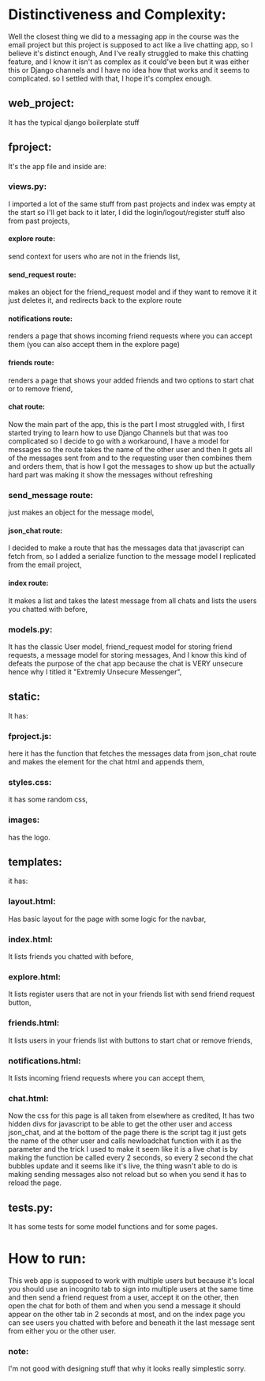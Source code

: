 # Distinctiveness and Complexity:
Well the closest thing we did to a messaging app in the course was the email project but this project is supposed to act like a live chatting app, so I believe it's distinct enough, And I've really struggled to make this chatting feature, and I know it isn't as complex as it could've been but it was either this or Django channels and I have no idea how that works and it seems to complicated. so I settled with that, I hope it's complex enough.

## web_project:
It has the typical django boilerplate stuff

## fproject:
It's the app file and inside are:

### views.py:
I imported a lot of the same stuff from past projects and index was empty at the start so I'll get back to it later,
I did the login/logout/register stuff also from past projects,

#### explore route:
 send context for users who are not in the friends list,

#### send_request route:
 makes an object for the friend_request model and if they want to remove it it just deletes it, and redirects back to the explore route

#### notifications route:
 renders a page that shows incoming friend requests where you can accept them (you can also accept them in the explore page)

#### friends route:
 renders a page that shows your added friends and two options to start chat or to remove friend,

#### chat route:
Now the main part of the app, this is the part I most struggled with, I first started trying to learn how to use Django Channels but that was too complicated so I decide to go with a workaround, I have a model for messages so the route takes the name of the other user and then It gets all of the messages sent from and to the requesting user then combines them and orders them, that is how I got the messages to show up but the actually hard part was making it show the messages without refreshing

### send_message route:
 just makes an object for the message model,

#### json_chat route:
 I decided to make a route that has the messages data that javascript can fetch from, so I added a serialize function to the message model I replicated from the email project,

#### index route:
It makes a list and takes the latest message from all chats and lists the users you chatted with before,

### models.py:
It has the classic User model, friend_request model for storing friend requests, a message model for storing messages, And I know this kind of defeats the purpose of the chat app because the chat is VERY unsecure hence why I titled it "Extremly Unsecure Messenger",

## static:
It has:

### fproject.js:
here it has the function that fetches the messages data from json_chat route and makes the element for the chat html and appends them,

### styles.css:
it has some random css,

### images:
has the logo.

## templates:
it has:

### layout.html:
Has basic layout for the page with some logic for the navbar,

### index.html:
It lists friends you chatted with before,

### explore.html:
It lists register users that are not in your friends list with send friend request button,

### friends.html:
It lists users in your friends list with buttons to start chat or remove friends,

### notifications.html:
It lists incoming friend requests where you can accept them,

### chat.html:
Now the css for this page is all taken from elsewhere as credited, It has two hidden divs for javascript to be able to get the other user and access json_chat, and at the bottom of the page there is the script tag it just gets the name of the other user and calls newloadchat function with it as the parameter and the trick I used to make it seem like it is a live chat is by making the function be called every 2 seconds, so every 2 second the chat bubbles update and it seems like it's live,
the thing wasn't able to do is making sending messages also not reload but so when you send it has to reload the page.

## tests.py:
It has some tests for some model functions and for some pages.

# How to run:
This web app is supposed to work with multiple users but because it's local you should use an incognito tab to sign into multiple users at the same time and then send a friend request from a user, accept it on the other, then open the chat for both of them and when you send a message it should appear on the other tab in 2 seconds at most, and on the index page you can see users you chatted with before and beneath it the last message sent from either you or the other user.

### note: 
I'm not good with designing stuff that why it looks really simplestic sorry.